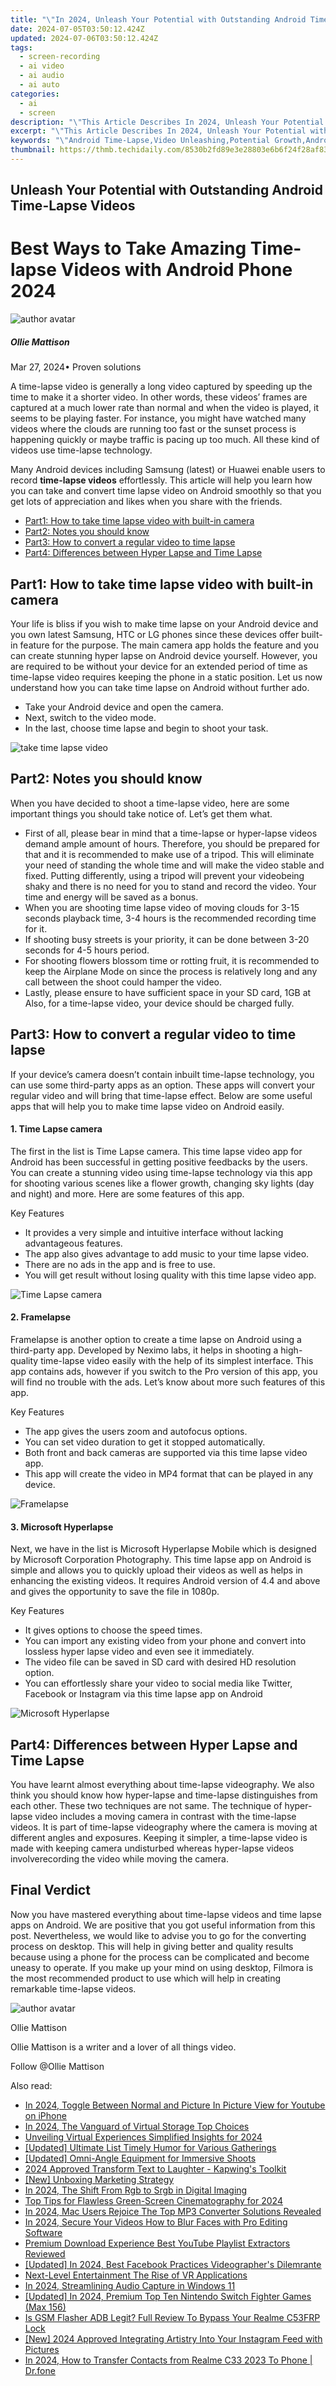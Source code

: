 ```yaml
---
title: "\"In 2024, Unleash Your Potential with Outstanding Android Time-Lapse Videos\""
date: 2024-07-05T03:50:12.424Z
updated: 2024-07-06T03:50:12.424Z
tags: 
  - screen-recording
  - ai video
  - ai audio
  - ai auto
categories: 
  - ai
  - screen
description: "\"This Article Describes In 2024, Unleash Your Potential with Outstanding Android Time-Lapse Videos\""
excerpt: "\"This Article Describes In 2024, Unleash Your Potential with Outstanding Android Time-Lapse Videos\""
keywords: "\"Android Time-Lapse,Video Unleashing,Potential Growth,Android Lapse Sync,High-Quality Outdoor,Dynamic Timelapse,Stunning Android Views\""
thumbnail: https://thmb.techidaily.com/8530b2fd89e3e28803e6b6f24f28af836c48a65e9da7986f6cee296d3fed5998.jpg
---
```


## Unleash Your Potential with Outstanding Android Time-Lapse Videos

# Best Ways to Take Amazing Time-lapse Videos with Android Phone 2024

![author avatar](https://images.wondershare.com/filmora/article-images/ollie-mattison.jpg)

##### Ollie Mattison

 Mar 27, 2024• Proven solutions

A time-lapse video is generally a long video captured by speeding up the time to make it a shorter video. In other words, these videos’ frames are captured at a much lower rate than normal and when the video is played, it seems to be playing faster. For instance, you might have watched many videos where the clouds are running too fast or the sunset process is happening quickly or maybe traffic is pacing up too much. All these kind of videos use time-lapse technology.

Many Android devices including Samsung (latest) or Huawei enable users to record **time-lapse videos** effortlessly. This article will help you learn how you can take and convert time lapse video on Android smoothly so that you get lots of appreciation and likes when you share with the friends.

* [Part1: How to take time lapse video with built-in camera](#part1)
* [Part2: Notes you should know](#part2)
* [Part3: How to convert a regular video to time lapse](#part3)
* [Part4: Differences between Hyper Lapse and Time Lapse](#part4)

## Part1: How to take time lapse video with built-in camera

Your life is bliss if you wish to make time lapse on your Android device and you own latest Samsung, HTC or LG phones since these devices offer built-in feature for the purpose. The main camera app holds the feature and you can create stunning hyper lapse on Android device yourself. However, you are required to be without your device for an extended period of time as time-lapse video requires keeping the phone in a static position. Let us now understand how you can take time lapse on Android without further ado.

* Take your Android device and open the camera.
* Next, switch to the video mode.
* In the last, choose time lapse and begin to shoot your task.

![take time lapse video](https://images.wondershare.com/filmora/article-images/take-time-lapse-video-android.JPG)

## Part2: Notes you should know

When you have decided to shoot a time-lapse video, here are some important things you should take notice of. Let’s get them what.

* First of all, please bear in mind that a time-lapse or hyper-lapse videos demand ample amount of hours. Therefore, you should be prepared for that and it is recommended to make use of a tripod. This will eliminate your need of standing the whole time and will make the video stable and fixed. Putting differently, using a tripod will prevent your videobeing shaky and there is no need for you to stand and record the video. Your time and energy will be saved as a bonus.
* When you are shooting time lapse video of moving clouds for 3-15 seconds playback time, 3-4 hours is the recommended recording time for it.
* If shooting busy streets is your priority, it can be done between 3-20 seconds for 4-5 hours period.
* For shooting flowers blossom time or rotting fruit, it is recommended to keep the Airplane Mode on since the process is relatively long and any call between the shoot could hamper the video.
* Lastly, please ensure to have sufficient space in your SD card, 1GB at Also, for a time-lapse video, your device should be charged fully.

## Part3: How to convert a regular video to time lapse

If your device’s camera doesn’t contain inbuilt time-lapse technology, you can use some third-party apps as an option. These apps will convert your regular video and will bring that time-lapse effect. Below are some useful apps that will help you to make time lapse video on Android easily.

#### 1. Time Lapse camera

The first in the list is Time Lapse camera. This time lapse video app for Android has been successful in getting positive feedbacks by the users. You can create a stunning video using time-lapse technology via this app for shooting various scenes like a flower growth, changing sky lights (day and night) and more. Here are some features of this app.

Key Features

* It provides a very simple and intuitive interface without lacking advantageous features.
* The app also gives advantage to add music to your time lapse video.
* There are no ads in the app and is free to use.
* You will get result without losing quality with this time lapse video app.

![Time Lapse camera](https://images.wondershare.com/filmora/article-images/Time-Lapse-camera.JPG)

#### 2. Framelapse

Framelapse is another option to create a time lapse on Android using a third-party app. Developed by Neximo labs, it helps in shooting a high-quality time-lapse video easily with the help of its simplest interface. This app contains ads, however if you switch to the Pro version of this app, you will find no trouble with the ads. Let’s know about more such features of this app.

Key Features

* The app gives the users zoom and autofocus options.
* You can set video duration to get it stopped automatically.
* Both front and back cameras are supported via this time lapse video app.
* This app will create the video in MP4 format that can be played in any device.

![Framelapse](https://images.wondershare.com/filmora/article-images/Framelapse.JPG)

#### 3. Microsoft Hyperlapse

Next, we have in the list is Microsoft Hyperlapse Mobile which is designed by Microsoft Corporation Photography. This time lapse app on Android is simple and allows you to quickly upload their videos as well as helps in enhancing the existing videos. It requires Android version of 4.4 and above and gives the opportunity to save the file in 1080p.

Key Features

* It gives options to choose the speed times.
* You can import any existing video from your phone and convert into lossless hyper lapse video and even see it immediately.
* The video file can be saved in SD card with desired HD resolution option.
* You can effortlessly share your video to social media like Twitter, Facebook or Instagram via this time lapse app on Android

![Microsoft Hyperlapse](https://images.wondershare.com/filmora/article-images/Microsoft-Hyperlapse.JPG)

## Part4: Differences between Hyper Lapse and Time Lapse

You have learnt almost everything about time-lapse videography. We also think you should know how hyper-lapse and time-lapse distinguishes from each other. These two techniques are not same. The technique of hyper-lapse video includes a moving camera in contrast with the time-lapse videos. It is part of time-lapse videography where the camera is moving at different angles and exposures. Keeping it simpler, a time-lapse video is made with keeping camera undisturbed whereas hyper-lapse videos involverecording the video while moving the camera.

## Final Verdict

Now you have mastered everything about time-lapse videos and time lapse apps on Android. We are positive that you got useful information from this post. Nevertheless, we would like to advise you to go for the converting process on desktop. This will help in giving better and quality results because using a phone for the process can be complicated and become uneasy to operate. If you make up your mind on using desktop, Filmora is the most recommended product to use which will help in creating remarkable time-lapse videos.

![author avatar](https://images.wondershare.com/filmora/article-images/ollie-mattison.jpg)

Ollie Mattison

Ollie Mattison is a writer and a lover of all things video.

Follow @Ollie Mattison

<span class="atpl-alsoreadstyle">Also read:</span>
<div><ul>
<li><a href="https://some-approaches.techidaily.com/in-2024-toggle-between-normal-and-picture-in-picture-view-for-youtube-on-iphone/"><u>In 2024, Toggle Between Normal and Picture In Picture View for Youtube on iPhone</u></a></li>
<li><a href="https://some-approaches.techidaily.com/in-2024-the-vanguard-of-virtual-storage-top-choices/"><u>In 2024, The Vanguard of Virtual Storage  Top Choices</u></a></li>
<li><a href="https://some-approaches.techidaily.com/unveiling-virtual-experiences-simplified-insights-for-2024/"><u>Unveiling Virtual Experiences  Simplified Insights for 2024</u></a></li>
<li><a href="https://some-approaches.techidaily.com/updated-ultimate-list-timely-humor-for-various-gatherings/"><u>[Updated] Ultimate List  Timely Humor for Various Gatherings</u></a></li>
<li><a href="https://some-approaches.techidaily.com/updated-omni-angle-equipment-for-immersive-shoots/"><u>[Updated] Omni-Angle Equipment for Immersive Shoots</u></a></li>
<li><a href="https://some-approaches.techidaily.com/2024-approved-transform-text-to-laughter-kapwings-toolkit/"><u>2024 Approved  Transform Text to Laughter - Kapwing's Toolkit</u></a></li>
<li><a href="https://some-approaches.techidaily.com/new-unboxing-marketing-strategy/"><u>[New] Unboxing Marketing Strategy</u></a></li>
<li><a href="https://some-approaches.techidaily.com/in-2024-the-shift-from-rgb-to-srgb-in-digital-imaging/"><u>In 2024, The Shift From Rgb to Srgb in Digital Imaging</u></a></li>
<li><a href="https://some-approaches.techidaily.com/top-tips-for-flawless-green-screen-cinematography-for-2024/"><u>Top Tips for Flawless Green-Screen Cinematography for 2024</u></a></li>
<li><a href="https://smart-video-editing.techidaily.com/in-2024-mac-users-rejoice-the-top-mp3-converter-solutions-revealed/"><u>In 2024, Mac Users Rejoice The Top MP3 Converter Solutions Revealed</u></a></li>
<li><a href="https://ai-video-tools.techidaily.com/in-2024-secure-your-videos-how-to-blur-faces-with-pro-editing-software/"><u>In 2024, Secure Your Videos How to Blur Faces with Pro Editing Software</u></a></li>
<li><a href="https://youtube-video-recordings.techidaily.com/premium-download-experience-best-youtube-playlist-extractors-reviewed/"><u>Premium Download Experience  Best YouTube Playlist Extractors Reviewed</u></a></li>
<li><a href="https://facebook-clips.techidaily.com/updated-in-2024-best-facebook-practices-videographers-dilemrante/"><u>[Updated] In 2024, Best Facebook Practices  Videographer's Dilemrante</u></a></li>
<li><a href="https://fox-blue.techidaily.com/next-level-entertainment-the-rise-of-vr-applications/"><u>Next-Level Entertainment  The Rise of VR Applications</u></a></li>
<li><a href="https://some-guidance.techidaily.com/in-2024-streamlining-audio-capture-in-windows-11/"><u>In 2024, Streamlining Audio Capture in Windows 11</u></a></li>
<li><a href="https://screen-recording.techidaily.com/updated-in-2024-premium-top-ten-nintendo-switch-fighter-games-max-156/"><u>[Updated] In 2024, Premium Top Ten Nintendo Switch Fighter Games (Max 156)</u></a></li>
<li><a href="https://android-frp.techidaily.com/is-gsm-flasher-adb-legit-full-review-to-bypass-your-realme-c53frp-lock-by-drfone-android/"><u>Is GSM Flasher ADB Legit? Full Review To Bypass Your Realme C53FRP Lock</u></a></li>
<li><a href="https://fox-cloud.techidaily.com/new-2024-approved-integrating-artistry-into-your-instagram-feed-with-pictures/"><u>[New] 2024 Approved  Integrating Artistry Into Your Instagram Feed with Pictures</u></a></li>
<li><a href="https://android-transfer.techidaily.com/in-2024-how-to-transfer-contacts-from-realme-c33-2023-to-phone-drfone-by-drfone-transfer-from-android-transfer-from-android/"><u>In 2024, How to Transfer Contacts from Realme C33 2023 To Phone | Dr.fone</u></a></li>
</ul></div>

<ins class="adsbygoogle"
      style="display:block"
      data-ad-client="ca-pub-7571918770474297"
      data-ad-slot="8358498916"
      data-ad-format="auto"
      data-full-width-responsive="true"></ins>